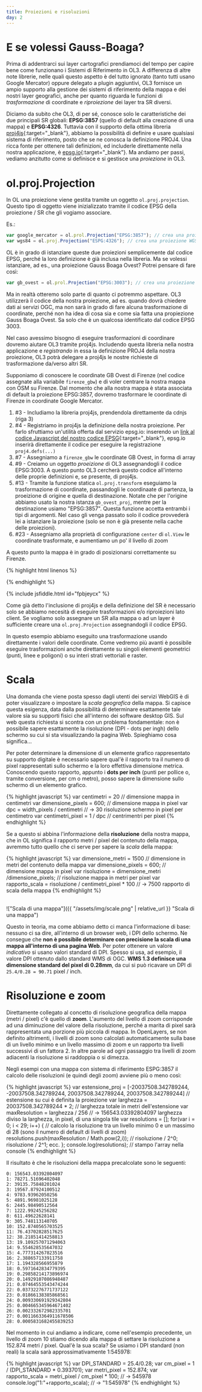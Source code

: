 ```yaml
---
title: Proiezioni e risoluzioni
day: 2
---
```


# E se volessi Gauss-Boaga? #
Prima di addentrarci sui layer cartografici prendiamoci del tempo per capire bene come funzionano i Sistemi di Riferimento in OL3. A differenza di altre note librerie, nelle quali questo aspetto è del tutto ignorato (tanto tutti usano Google Mercator) oppure delegato a plugin aggiuntivi, OL3 fornisce un ampio supporto alla gestione dei sistemi di riferimento della mappa e dei nostri layer geografici, anche per quanto riguarda le funzioni di _trasformazione_ di coordinate e _riproiezione_ dei layer tra SR diversi.

Diciamo da subito che OL3, di per sé, conosce solo le caratteristiche dei due principali SR globali: **EPSG:3857** (quello di default alla creazione di una mappa) e **EPSG:4326**. Tuttavia con il supporto della ottima libreria [proj4js](http://proj4js.org/){:target="_blank"}, abbiamo la possibilità di definire e usare qualsiasi sistema di riferimento, posto che se ne conosca la definizione PROJ4. Una ricca fonte per ottenere tali definizioni, ed includerle direttamente nella nostra applicazione, è [epsg.io](http://epsg.io/){:target="_blank"}. Ma andiamo per passi, vediamo anzitutto come si definisce e si gestisce una _proiezione_ in OL3.

# ol.proj.Projection # 
In OL una proiezione viene gestita tramite un oggetto `ol.proj.projection`. Questo tipo di oggetto viene inizializzato tramite il codice EPSG della proiezione / SR che gli vogiamo associare.

Es.:
```javascript
var google_mercator = ol.prol.Projection("EPSG:3857"); // crea una proiezione Google Mercator
var wgs84 = ol.proj.Projection("ESPG:4326"); // crea una proiezione WGS84
```

OL è in grado di istanziare queste due proiezioni semplicemente dal codice EPSG, perché la loro definizione è già inclusa nella libreria.
Ma se volessi istanziare, ad es., una proiezione Gauss Boaga Ovest? Potrei pensare di fare così:
```javascript
var gb_ovest = ol.prol.Projection("EPSG:3003"); // crea una proiezione Gauss Boaga Ovest
```

Ma in realtà otteremo solo parte di quanto ci potremmo aspettare. OL3 utilizzerà il codice della nostra proiezione, ad es. quando dovrà chiedere dati ai servizi OGC, ma non sarà in grado di fare alcuna trasformazione di coordinate, perché non ha idea di cosa sia e come sia fatta una propiezione Gauss Boaga Ovest. Sa solo che è un qualcosa identificato dal codice EPSG 3003.

Nel caso avessimo bisogno di eseguire trasformazioni di coordinare dovremo aiutare OL3 tramite proj4js. Includendo questa libreria nella nostra applicazione e _registrando_ in essa la definizione PROJ4 della nostra proiezione, OL3 potrà delegare a proj4js le nostre richieste di trasformazione da/verso altri SR.

Supponiamo di conoscere le coordinate GB Ovest di Firenze (nel codice assegnate alla variabile `firenze_gbw`) e di voler centrare la nostra mappa con OSM su Firenze. Dal momento che alla nostra mappa è stata associata di default la proiezione EPSG:3857, dovremo trasformare le coordinate di Firenze in coordinate Google Mercator.

1. #3 - Includiamo la libreria proj4js, prendendola direttamente da cdnjs (riga 3)
2. #4 - Registriamo in proj4js la definizione della nostra proiezione. Per farlo sfruttiamo un'utilità offerta dal servizio epsg.io: inserendo un [link al codice Javascript del nostro codice EPSG](http://epsg.io/3003.js){:target="_blank"}, epsg.io inserirà direttamente il codice per eseguire la registrazione `proj4.defs(...)`
3. #7 - Assegniamo a `firenze_gbw` le coordinate GB Ovest, in forma di array
4. #9 - Creiamo un oggetto _proeizione_ di OL3 assegnandogli il codice EPSG:3003. A questo punto OL3 cercherà questo codice all'interno delle proprie definizioni e, se presente, di proj4js.
5. #13 - Tramite la funzione statica `ol.proj.transform` eseguiamo la trasformazione di coordinate, passandogli le coordinaate di partenza, la proeizione di origine e quella di destinazione. Notate che per l'origine abbiamo usato la nostra istanza `gb_ovest_proj`, mentre per la destinazione usiamo "EPSG:3857". Questa funzione accetta entrambi i tipi di argomenti. Nel caso gli venga passato solo il codice provvederà lei a istanziare la proiezione (solo se non è già presente nella cache delle proiezioni).
6. #23 - Assegniamo alla proprietà di configurazione `center` di `ol.View` le coordinate trasformate, e aumentiamo un po' il livello di zoom

A questo punto la mappa è in grado di posizionarsi correttamente su Firenze.

{% highlight html linenos %}
<body>
  <div id="map" class="map"></div>
  <script src="https://cdnjs.cloudflare.com/ajax/libs/proj4js/2.4.4/proj4.js"></script>
  <script src="http://epsg.io/3003.js"></script>
  <script src="../assets/js/ol-debug.js"></script>
  <script>
    var firenze_gbw = [1681450.785672498, 4848967.319261061];
    
    var gb_ovest_proj = new ol.proj.Projection({
      code: "EPSG:3003"
    });
    
    var firenze_gmerc = ol.proj.transform(firenze_gbw, gb_ovest_proj, "EPSG:3857");
    
    var map = new ol.Map({
      layers: [
        new ol.layer.Tile({
          source: new ol.source.OSM()
        })
      ],
      target: 'map',
      view: new ol.View({
        center: firenze_gmerc,
        zoom: 10
      })
    });
  </script>
</body>
{% endhighlight %}
  
{% include jsfiddle.html id="fpbjeycx" %}

Come già detto l'inclusione di proj4js e della definizione del SR è necessario solo se abbiamo necesità di eseguire trasformazioni e/o riproiezioni lato client. Se vogliamo solo assegnare un SR alla mappa o ad un layer è sufficiente creare una `ol.proj.Projection` assegnandogli il codice EPSG.

In questo esempio abbiamo eseguito una trasformazione usando direttamente i valori delle coordinate. Come vedremo più avanti è possibile eseguire trasformazioni anche direttamente su singoli elementi geometrici (punti, linee e poligoni) o su interi strati vettoriali e raster.

# Scala #
Una domanda che viene posta spesso dagli utenti dei servizi WebGIS è di poter visualizzare o impostare la _scala geografica_ della mappa. Si capisce questa esigenza, data dalla possibilità di determinare esattamente tale valore sia su supporti fisici che all'interno dei software desktop GIS. Sul web questa richiesta si scontra con un problema fondamentale: non è possibile sapere esattamente la risoluzione (DPI - dots per ingh) dello schermo su cui si sta visualizzando la pagina Web. Spieghiamo cosa significa...

 Per poter determinare la dimensione di un elemente grafico rappresentato su supporto digitale è necessario sapere qual'è il rapporto tra il numero di pixel rappresentati sullo schermo e la loro effettiva dimensione metrica. Conoscendo questo rapporto, appunto i **dots per inch** (punti per pollice o, tramite conversione, per cm o metro), posso sapere la dimensione sullo schermo di un elemento grafico.
 
{% highlight javascript %}
var centimetri = 20 // dimensione mappa in centimetri
var dimensione_pixels = 600; // dimensione mappa in pixel
var dpc = width_pixels / centimetri // -> 30 risoluzione schermo in pixel per centimetro
var centimetri_pixel = 1 / dpc // centrimentri per pixel
{% endhighlight %}
 
 Se a questo si abbina l'informazione della **risoluzione** della nostra mappa, che in OL significa il rapporto metri / pixel del contenuto della mappa, avremmo tutto quello che ci serve per sapere la _scala_ della mappa:
 
{% highlight javascript %}
var dimensione_metri = 1500 // dimensione in metri del contenuto della mappa
var dimensione_pixels = 600; // dimensione mappa in pixel
var risoluzione = dimensione_metri /dimensione_pixels; // risoluzione mappa in metri per pixel
var rapporto_scala = risoluzione / centimetri_pixel * 100 // -> 7500 rapporto di scala della mappa
{% endhighlight %}
 
 <br>
!["Scala di una mappa"]({{ "/assets/img/scale.png" | relative_url }} "Scala di una mappa")
<br>
 
 Questo in teoria, ma come abbiamo detto ci manca l'informazione di base: nessuno ci sa dire, all'interno di un browser web, i DPI dello schermo. Ne consegue che **non è possibile determinare con precisione la scala di una mappa all'interno di una pagina Web**.
 Per poter ottenere un valore _indicativo_ si usano valori standard di DPI. Spesso si usa, ad esempio, il valore DPI ottenuto dallo standard WMS di OGC. **WMS 1.3 definisce una dimensione standard del pixel di 0.28mm**, da cui si può ricavare un DPI di `25.4/0.28 = 90.71` pixel / inch.
 
 # Risoluzione e zoom #
 Direttamente collegato al concetto di risoluzione geografica della mappa (metri / pixel) c'è quello di **zoom**. L'aumento del livello di zoom corrisponde ad una diminuzione del valore della risoluzione, perché a marita di pixel sarà rappresentata una porzione più piccola di mappa.
 In OpenLayers, se non definito altrimenti, i livelli di zoom sono calcolati automaticamente sulla base di un livello minimo e un livello massimo di zoom e un rapporto tra livelli successivi di un fattora 2. In altre parole ad ogni passaggio tra livelli di zoom adiacenti la risoluzione si raddoppia o si dimezza.
 
 Negli esempi con una mappa con sistema di riferimento ESPG:3857 il calcolo delle risoluzioni (e quindi degli zoom) avviene più o meno così:
 
{% highlight javascript %}
var estensione_proj = [-20037508.342789244, -20037508.342789244, 20037508.342789244, 20037508.342789244] // estensione su cui è definita la proiezione
var larghezza = 20037508.342789244 * 2; // larghezza totale in metri dell'estensione
var maxResolution = larghezza / 256 // -> 156543.03392804097 larghezza diviso la larghezza, in pixel, di una singola tile
var resolutions = [];
for(var i = 0; i < 29; i++) { // calcolo la risoluzione tra un livello minimo 0 e un massimo di 28 (sono il numero di default di livelli di zoom)
  resolutions.push(maxResolution / Math.pow(2,i)); // risoluzione / 2^0; risoluzione / 2^1; ecc.
};
console.log(resolutions); // stampo l'array nella console
{% endhighlight %}

Il risultato è che le risoluzioni della mappa precalcolate sono le seguenti:

```
0: 156543.03392804097
1: 78271.51696402048
2: 39135.75848201024
3: 19567.87924100512
4: 9783.93962050256
5: 4891.96981025128
6: 2445.98490512564
7: 1222.99245256282
8: 611.49622628141
9: 305.748113140705
10: 152.8740565703525
11: 76.43702828517625
12: 38.21851414258813
13: 19.109257071294063
14: 9.554628535647032
15: 4.777314267823516
16: 2.388657133911758
17: 1.194328566955879
18: 0.5971642834779395
19: 0.29858214173896974
20: 0.14929107086948487
21: 0.07464553543474244
22: 0.03732276771737122
23: 0.01866138385868561
24: 0.009330691929342804
25: 0.004665345964671402
26: 0.002332672982335701
27: 0.0011663364911678506
28: 0.0005831682455839253
```

Nel momento in cui andiamo a indicare, come nell'esempio precedente, un livello di zoom 10 stiamo dicendo alla mappa di settare la risoluzione a 152.874 metri / pixel. Qual'è la sua scala? Se usiamo i DPI standard (non reali) la scala sarà approssimativamente 1:545978:

{% highlight javascript %}
var DPI_STANDARD = 25.4/0.28;
var cm_pixel = 1 / (DPI_STANDARD * 0.393701);
var metri_pixel = 152.874;
var rapporto_scala = metri_pixel / cm_pixel * 100; // -> 545978
console.log("1:"+rapporto_scala); // -> "1:545978"
{% endhighlight %}